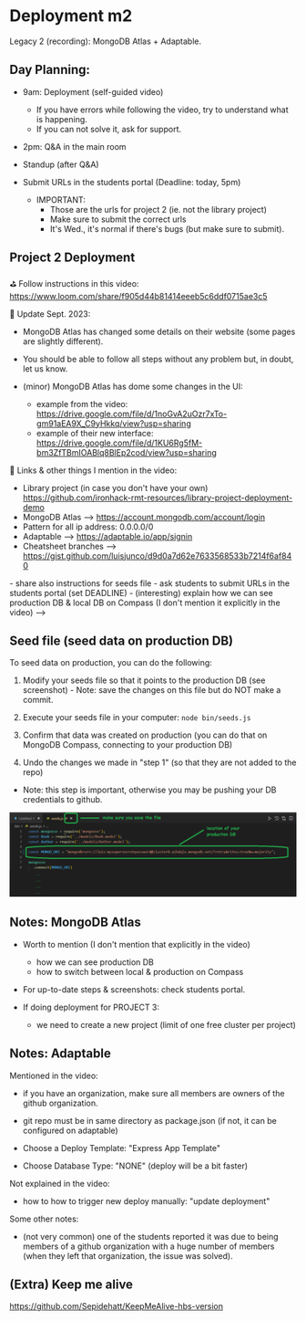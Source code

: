 
# Deployment m2


Legacy 2 (recording): MongoDB Atlas + Adaptable.


<!--

Status: ready


Slides (shown in the video):
https://docs.google.com/presentation/d/1tHpGGAFdEy9lKv87Qs7uzs4UfQAXGOCSHyXzHQ4RIDU/edit#slide=id.g138c040071e_0_0


-->







## Day Planning:

- 9am: Deployment (self-guided video)
  - If you have errors while following the video, try to understand what is happening. 
  - If you can not solve it, ask for support.

- 2pm: Q&A in the main room

- Standup (after Q&A)

- Submit URLs in the students portal (Deadline: today, 5pm) 
  - IMPORTANT:
    - Those are the urls for project 2 (ie. not the library project)
    - Make sure to submit the correct urls
    - It's Wed., it's normal if there's bugs (but make sure to submit).



## Project 2 Deployment

⛳ Follow instructions in this video:
https://www.loom.com/share/f905d44b81414eeeb5c6ddf0715ae3c5



📝 Update Sept. 2023:

- MongoDB Atlas has changed some details on their website (some pages are slightly different). 
- You should be able to follow all steps without any problem but, in doubt, let us know.

- (minor) MongoDB Atlas has dome some changes in the UI:
  - example from the video: https://drive.google.com/file/d/1noGvA2uOzr7xTo-gm91aEA9X_C9yHkkq/view?usp=sharing
  - example of their new interface: https://drive.google.com/file/d/1KU6Rg5fM-bm3ZfTBmIOABlq8BlEp2cod/view?usp=sharing



📌 Links & other things I mention in the video:

- Library project (in case you don't have your own) https://github.com/ironhack-rmt-resources/library-project-deployment-demo
- MongoDB Atlas --> https://account.mongodb.com/account/login
- Pattern for all ip address: 0.0.0.0/0
- Adaptable --> https://adaptable.io/app/signin
- Cheatsheet branches --> https://gist.github.com/luisjunco/d9d0a7d62e7633568533b7214f6af840



<!-->

- share also instructions for seeds file 
- ask students to submit URLs in the students portal (set DEADLINE)
- (interesting) explain how we can see production DB & local DB on Compass (I don't mention it explicitly in the video)

-->



<!--

Things missing in the recording:

1. Testing with Compass
  - how we can see production DB
  - how to switch between local & production on Compass

2. Emphasise that, if they have any bug in localhost, it will also be in production (but it shouldn't be the other way around). Give an example


-->




## Seed file (seed data on production DB)

<!-- share instructions on Slack (no need to demo) -->

To seed data on production, you can do the following:

  1. Modify your seeds file so that it points to the production DB (see screenshot)
    - Note: save the changes on this file but do NOT make a commit.

  2. Execute your seeds file in your computer: `node bin/seeds.js`

  3. Confirm that data was created on production (you can do that on MongoDB Compass, connecting to your production DB)

  4. Undo the changes we made in "step 1" (so that they are not added to the repo)
  - Note: this step is important, otherwise you may be pushing your DB credentials to github.

  
![Seed on production](../media/images/seed-adaptable.png)





## Notes: MongoDB Atlas

- Worth to mention (I don't mention that explicitly in the video)
  - how we can see production DB
  - how to switch between local & production on Compass

- For up-to-date steps & screenshots: check students portal.

- If doing deployment for PROJECT 3: 
  - we need to create a new project (limit of one free cluster per project)





## Notes: Adaptable


Mentioned in the video:

- if you have an organization, make sure all members are owners of the github organization.
- git repo must be in same directory as package.json (if not, it can be configured on adaptable)

- Choose a Deploy Template: "Express App Template"

- Choose Database Type: "NONE" (deploy will be a bit faster)



Not explained in the video:
- how to how to trigger new deploy manually: "update deployment"


Some other notes:

- (not very common) one of the students reported it was due to being members of a github organization with a huge number of members (when they left that organization, the issue was solved).




## (Extra) Keep me alive

https://github.com/Sepidehatt/KeepMeAlive-hbs-version

<!--

(Keep me alive):

- test in detail + integrate in our deployment day planning.

- Model.countDocuments() instead of .find() (less chances of students returning the response from DB)

-->




